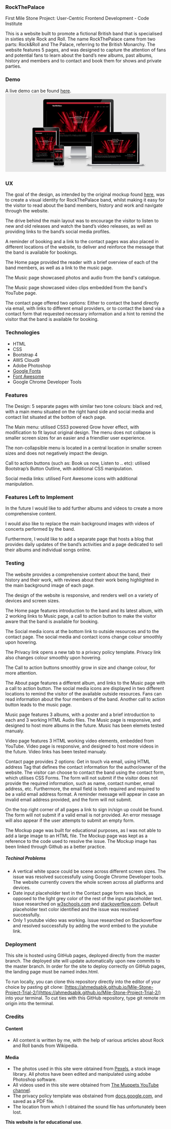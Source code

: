 ### RockThePalace

First Mile Stone Project: User-Centric Frontend Development - Code Institute

This is a website built to promote a fictional British band that is specialised in sixties style Rock and Roll. The name RockThePalace came from two parts: Rock&Roll and The Palace, referring to the British Monarchy. The website features 5 pages, and was designed to capture the attention of fans and potential fans to learn about the band’s new albums, past albums, history and members and to contact and book them for shows and private parties.

### Demo

A live demo can be found [here](https://ahmedsabik.github.io/Mile-Stone-Project-Trial-2/). 
![Tux, the Linux mascot](/assets/images/16-responsive.jpg)
  
### UX

The goal of the design, as intended by the original mockup found [here](https://github.com/AhmedSabik/Mile-Stone-Project-Trial-2/blob/master/assets/images/15-mockup.jpg), was to create a visual identity for RockThePalace band, whilst making it easy for the visitor to read about the band members, history and work and navigate through the website. 

The drive behind the main layout was to encourage the visitor to listen to new and old releases and watch the band’s video releases, as well as providing links to the band’s social media profiles.

A reminder of booking and a link to the contact pages was also placed in different locations of the website, to deliver and reinforce the message that the band is available for bookings.

The Home page provided the reader with a brief overview of each of the band members, as well as a link to the music page.

The Music page showcased photos and audio from the band's catalogue.

The Music page showcased video clips embedded from the band's YouTube page.

The contact page offered two options: Either to contact the band directly via email, with links to different email providers, or to contact the band via a contact form that requested necessary information and a hint to remind the visitor that the band is available for booking.

### Technologies

- HTML
- CSS
- Bootstrap 4
- AWS Cloud9
- Adobe Photoshop
- [Google Fonts](https://fonts.google.com)
- [Font Awesome](https://fontawesome.com)
- Google Chrome Developer Tools

### Features

The Design: 5 separate pages with similar two tone colours: black and red, with a main menu situated on the right hand side and social media and contact list situated at the bottom of each page.

The Main menu: utilised CSS3 powered Grow hover effect, with modification to fit layout original design. The menu does not collapse is smaller screen sizes for an easier and a friendlier user experience.

The non-collapsible menu is located in a central location in smaller screen sizes and does not negatively impact the design.

Call to action buttons (such as: Book us now, Listen to .. etc): utilised Bootstrap’s Button Outline, with additional CSS manipulation. 

Social media links: utilised Font Awesome icons with additional manipulation.

### Features Left to Implement

In the future I would like to add further albums and videos to create a more comprehensive content. 

I would also like to replace the main background images with videos of concerts performed by the band. 

Furthermore, I would like to add a separate page that hosts a blog that provides daily updates of the band’s activities and a page dedicated to sell their albums and individual songs online.

### Testing

The website provides a comprehensive content about the band, their history and their work, with reviews about their work being highlighted in the main background image of each page.  

The design of the website is responsive, and renders well on a variety of devices and screen sizes.

The Home page features introduction to the band and its latest album, with 2 working links to Music page, a call to action button to make the visitor aware that the band is available for booking.

The Social media icons at the bottom link to outside resources and to the contact page. The social media and contact icons change colour smoothly upon hovering.

The Privacy link opens a new tab to a privacy policy template. Privacy link also changes colour smoothly upon hovering.

The Call to action buttons smoothly grow in size and change colour, for more attention.

The About page features a different album, and links to the Music page with a call to action button. The social media icons are displayed in two different locations to remind the visitor of the available outside resources. Fans can read information about the four members of the band. Another call to action button leads to the music page.

Music page features 3 albums, with a poster and a brief introduction to each and 3 working HTML Audio files. The Music page is responsive, and designed to host more albums in the future. Music has been elemets tested manualy. 

Video page features 3 HTML working video elements, embedded from YouTube. Video page is responsive, and designed to host more videos in the future. Video links has been tested manualy. 

Contact page provides 2 options: Get in touch via email, using HTML address Tag that defines the contact information for the author/owner of the website. The visitor can choose to contact the band using the contact form, which utilises CSS Forms. The form will not submit if the visitor does not provide the required information, such as name, contact number, email address, etc. Furthermore, the email field is both required and required to be a valid email address format. A reminder message will appear in case an invalid email address provided, and the form will not submit.

On the top right corner of all pages a link to sign in/sign up could be found. The form will not submit if a valid email is not provided. An error message will also appear if the user attempts to submit an empty form.

The Mockup page was built for educational purposes, as I was not able to add a large image to an HTML file. The Mockup page was kept as a reference to the code used to resolve the issue. The Mockup image has been linked through Github as a better practice.

##### Techinal Problems

- A vertical white space could be scene across different screen sizes. The issue was resolved successfully using Google Chrome Developer tools. The website currently covers the whole screen across all platforms and devices. 
- Date input placeholder text in the Contact page form was black, as opposed to the light grey color of the rest of the input placeholder text. Issue researched on [w3schools.com](https://www.w3schools.com) and [stackoverflow.com](https://stackoverflow.com/questions/31706433/how-can-i-change-the-text-color-of-chromes-input-date-placeholder). Default placeholder text color identified and the issue was resolved successfully.
- Only 1 youtube video was working. Issue researched on Stackoverflow and resolved successfully by adding the word embed to the youtube link.  

### Deployment

This site is hosted using GitHub pages, deployed directly from the master branch. The deployed site will update automatically upon new commits to the master branch. In order for the site to deploy correctly on GitHub pages, the landing page must be named index.html.

To run locally, you can clone this repository directly into the editor of your choice by pasting git clone: [https://ahmedsabik.github.io/Mile-Stone-Project-Trial-2/](https://ahmedsabik.github.io/Mile-Stone-Project-Trial-2/) into your terminal. To cut ties with this GitHub repository, type git remote rm origin into the terminal.

### Credits

#### Content

- All content is written by me, with the help of various articles about Rock and Roll bands from Wikipedia. 

#### Media

- The photos used in this site were obtained from [Pexels](https://www.pexels.com/), a stock image library. All photos have been edited and manipulated using adobe Photoshop software.
- All videos used in this site were obtained from [The Muppets YouTube channel](https://www.youtube.com/user/MuppetsStudio).
- The privacy policy template was obstained from [docs.google.com](https://docs.google.com/document/d/1W3INZmdL8T72_HTKPXdC8L1wqXVkkwTdJwfyl0WppaQ/edit), and saved as a PDF file. 
- The location from which I obtained the sound file has unfortunately been lost.
	
**This website is for educational use**.

